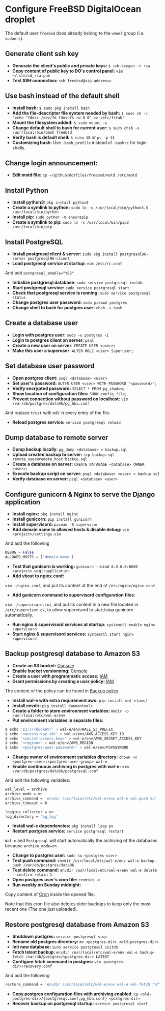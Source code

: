 # Configure FreeBSD DigitalOcean droplet
The default user `freebsd` does already belong to the `wheel` group (i.e. `sudoers`).

## Generate client ssh key 

- **Generate the client's public and private keys:** `$ ssh-keygen -t rsa`
- **Copy content of public key to DO's control panel:** `vim ~/.ssh/id_rsa.pub`
- **Test SSH connection:** `ssh freebsd@<ip-address>`

## Use bash instead of the default shell

- **Install bash:** `$ sudo pkg install bash`
- **Add the file-descriptor file system needed by bash:** `$ sudo sh -c 'echo "fdesc /dev/fd fdescfs rw 0 0" >> /etc/fstab'`
- **Mount the filesystem added:** `$ sudo mount -a`
- **Change default shell to bash for current user:** `$ sudo chsh -s /usr/local/bin/bash freebsd`
- **Verify bash is default shell:** `$ echo $0` or `ps -p $$`
- **Customizing bash:** Use `.bash_profile` instead of `.bashrc` for login shells.

## Change login announcement:
- **Edit motd file:** `cp ~/github/dotfiles/freebsd/motd /etc/motd`

## Install Python
- **Install python3:** `pkg install python3`
- **Create a symlink to python:** `sudo ln -s /usr/local/bin/python3.5 /usr/local/bin/python`
- **Install pip:** `sudo python -m ensurepip`
- **Create a symlink to pip:** `sudo ln -s /usr/local/bin/pip3 /usr/local/bin/pip`

## Install PostgreSQL
- **Install postgresql client & server:** `sudo pkg install postgresql96-server postgresql96-client` 
- **Load postgresql service at startup:** `vim /etc/rc.conf`

And add `postgresql_enable="YES"`

- **Initialize postgresql database:** `sudo service postgresql initdb`
- **Start postgresql service:** `sudo service postgresql start`
- **Check that postgresql service is running:** `sudo service postgresql status`
- **Change postgres user password:** `sudo passwd postgres`
- **Change shell to bash for postgres user:** `chsh -s bash`

## Create a database user
- **Login with postgres user:** `sudo -u postgres -i`
- **Login to postgres client on server:** `psql`
- **Create a new user on server:** `CREATE USER <user>;`
- **Make this user a superuser:** `ALTER ROLE <user> Superuser;`

## Set database user password
- **Open postgres client:** `psql <database> <user>`
- **Set user's password:** `ALTER USER <user> WITH PASSWORD '<password>';`
- **Verify encrypted password:** `SELECT * FROM pg_shadow;`
- **Show location of configuration files:** `SHOW config_file;`
- **Prevent connection without password on localhost:** `vim /var/db/postgres/data96/pg_hba.conf`

And replace `trust` with `md5` in every entry of the file.

- **Reload postgres service:** `service postgresql reload`

## Dump database to remote server
- **Dump backup locally:** `pg_dump <database> > backup.sql`
- **Upload created backup to server:** `scp backup.sql remote_user@remote_host:backup.sql`
- **Create a database on server:** `CREATE DATABASE <database> OWNER <user>;`
- **Execute backup script on server:** `psql <database> <user> < backup.sql`
- **Verify database on server:** `psql <database> <user>`

## Configure gunicorn & Nginx to serve the Django application
- **Install nginx:** `pkg install nginx`
- **Install gunicorn:** `pip install gunicorn`
- **Install supervisord:** `pacman -S supervisor`
- **Add domain name to allowed hosts & disable debug:** `vim <project>/settings.vim`

And add the following
```python
DEBUG = False
ALLOWED_HOSTS = ['domain-name']
```
- **Test that gunicorn is working:** `gunicorn --bind 0.0.0.0:8000 <project>.wsgi:application`
- **Add vhost to nginx.conf:**

`vim ./nginx.conf`, and put its content at the end of `/etc/nginx/nginx.conf`.

- **Add gunicorn command to supervisord configuration files:**

`vim ./supervisord.ini`, and put its content in a new file located in `/etc/supervisor.d/`, to allow supervisord to start/stop gunicorn automatically.

- **Run nginx & supervisord services at startup:** `systemctl enable nginx supervisord`
- **Start nginx & supervisord services:** `systemctl start nginx supervisord`

## Backup postgresql database to Amazon S3
- **Create an S3 bucket:** [Console](https://console.aws.amazon.com/)
- **Enable bucket versionning:** [Console](https://console.aws.amazon.com/)
- **Create a user with programmatic access:** [IAM](https://console.aws.amazon.com/iam/home)
- **Grant permissions by creating a user policy:** [IAM](https://console.aws.amazon.com/iam/home)

The content of the policy can be found in [Backup policy](https://github.com/h4k1m0u/dotfiles/tree/master/digitalocean/backup.json)

- **Install wal-e with extra requirement aws:** `pip install wal-e[aws]`
- **Install envdir:** `pkg install daemontools`
- **Create a folder to store environment variables:** `mkdir -p /usr/local/etc/wal-e/env`
- **Put environment variables in separate files:**

```sh
$ echo 's3://<bucket>' > wal-e/env/WALE_S3_PREFIX
$ echo '<access-key-id>' > wal-e/env/AWS_ACCESS_KEY_ID
$ echo '<secret-access-key>' > wal-e/env/AWS_SECRET_ACCESS_KEY
$ echo '<region>' > wal-e/env/AWS_REGION
$ echo '<postgres-user-password>' > wal-e/env/PGPASSWORD
```
- **Change owner of environment variables directory:** `chown -R <postgres-user>:<postgres-user-group> wal-e`
- **Enable continuous archiving in postgres with wal-e:** `vim /var/db/postgres/data96/postgresql.conf`

And edit the following variables:
```sh
wal_level = archive
archive_mode = on
archive_command = 'envdir /usr/local/etc/wal-e/env wal-e wal-push %p'
archive_timeout = 0

logging_collector = on
log_directory = 'pg_log'
```
- **Install wal-e dependencies:** `pkg install lzop pv`
- **Restart postgres service:** `service postgresql restart`

`Wal-e` and `Postgresql` will start automatically the archiving of the databases because `archive_mode=on`.

- **Change to postgres user:** `sudo su <postgres-user>`
- **Test push command:** `envdir /usr/local/etc/wal-e/env wal-e backup-push /var/db/postgres/data96`
- **Test delete command:** `envdir /usr/local/etc/wal-e/env wal-e delete --confirm retain 1`
- **Open postgres user's cron file:** `crontab -e`
- **Run weekly on Sunday midnight:**

Copy content of [Cron](https://github.com/h4k1m0u/dotfiles/tree/master/digitalocean/cron) inside the opened file.

Note that this cron file also deletes older backups to keep only the most recent one (The one just uploaded).

## Restore postgresql database from Amazon S3
- **Shutdown postgres:** `service postgresql stop`
- **Rename old postgres directory:** `mv <postgres-dir> <old-postgres-dir>`
- **Init new database:** `sudo service postgresql initdb`
- **Fetch latest backup:** `envdir /usr/local/etc/wal-e/env wal-e backup-fetch /var/db/postgres/<postgres-dir> LATEST`
- **Configure fetch command in postgres:** `vim <postgres-dir>/recovery.conf`

And add the following:
```sh
restore_command = 'envdir /usr/local/etc/wal-e/env wal-e wal-fetch "%f" "%p"'
```
- **Copy postgres configuration files with archiving enabled:** `cp <old-postgres-dir>/{postgresql.conf,pg_hba.conf} <postgres-dir>`
- **Recover backup on postgresql startup:** `service postgresql start`
